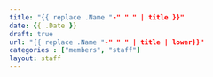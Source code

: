 ```yaml
---
title: "{{ replace .Name "-" " " | title }}"
date: {{ .Date }}
draft: true
url: "{{ replace .Name "-" " " | title | lower}}"
categories : ["members", "staff"]
layout: staff
---
```



